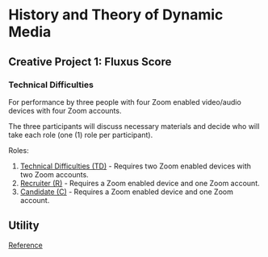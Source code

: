 # History and Theory of Dynamic Media

## Creative Project 1: Fluxus Score

### Technical Difficulties

For performance by three people with four Zoom enabled video/audio devices with four Zoom accounts.

The three participants will discuss necessary materials and decide who will take each role (one (1) role per participant).

Roles:
1. [Technical Difficulties (TD)](./technical_difficulties.html) - Requires two Zoom enabled devices with two Zoom accounts.
2. [Recruiter (R)](./recruiter.html) - Requires a Zoom enabled device and one Zoom account.
3. [Candidate (C)](./candidate.html) - Requires a Zoom enabled device and one Zoom account.

## Utility

[Reference](./index_old.html)
